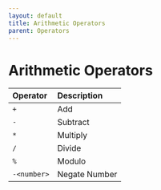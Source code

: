 ```yaml
---
layout: default
title: Arithmetic Operators
parent: Operators
---
```


# [](#header-1) Arithmetic Operators

| Operator     | Description |
|:-------------|:------------------|
| `+`           | Add |
| `-`           | Subtract |
| `*`           | Multiply |
| `/`           | Divide |
| `%`           | Modulo |
| `-<number>`   | Negate Number |